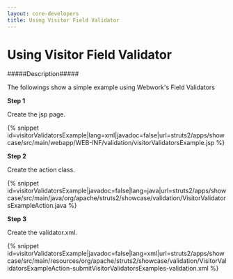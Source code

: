```yaml
---
layout: core-developers
title: Using Visitor Field Validator
---
```


# Using Visitor Field Validator

#####Description#####

The followings show a simple example using Webwork's Field Validators

__Step 1__

Create the jsp page\.

{% snippet id=visitorValidatorsExample|lang=xml|javadoc=false|url=struts2/apps/showcase/src/main/webapp/WEB-INF/validation/visitorValidatorsExample.jsp %}

__Step 2__

Create the action class\.

{% snippet id=visitorValidatorsExample|javadoc=false|lang=java|url=struts2/apps/showcase/src/main/java/org/apache/struts2/showcase/validation/VisitorValidatorsExampleAction.java %}

__Step 3__

Create the validator\.xml\.

{% snippet id=visitorValidatorsExample|javadoc=false|lang=xml|url=struts2/apps/showcase/src/main/resources/org/apache/struts2/showcase/validation/VisitorValidatorsExampleAction-submitVisitorValidatorsExamples-validation.xml %}